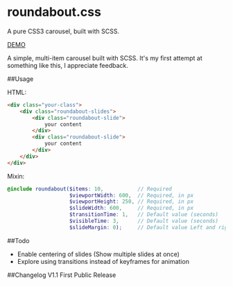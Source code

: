 # roundabout.css
A pure CSS3 carousel, built with SCSS.

[DEMO](http://codepen.io/jodahl/pen/yOdLza)

A simple, multi-item carousel built with SCSS. It's my first attempt at something like this, I appreciate feedback.

##Usage

HTML:

```html
<div class="your-class">
    <div class="roundabout-slides">
        <div class="roundabout-slide">
            your content
        </div>
        <div class="roundabout-slide">
            your content
        </div>
    </div>
</div>

```

Mixin:

```scss
@include roundabout($items: 10,           // Required
                    $viewportWidth: 600,  // Required, in px
                    $viewportHeight: 250, // Required, in px
                    $slideWidth: 600,     // Required, in px
                    $transitionTime: 1,   // Default value (seconds)
                    $visibleTime: 3,      // Default value (seconds)
                    $slideMargin: 0);     // Default value Left and right margin (px)
```


##Todo
* Enable centering of slides (Show multiple slides at once)
* Explore using transitions instead of keyframes for animation


##Changelog
V1.1 First Public Release